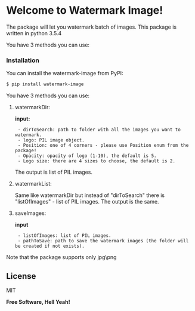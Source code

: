 # Welcome to Watermark Image!


The package will let you watermark batch of images.
This package is written in python 3.5.4

You have 3 methods you can use:

### Installation



You can install the watermark-image from PyPI:

```sh
$ pip install watermark-image 
```

You have 3 methods you can use:

1. watermarkDir:

    **input:**
    
        - dirToSearch: path to folder with all the images you want to watermark.
        - logo: PIL image object.
        - Position: one of 4 corners - please use Position enum from the package!
        - Opacity: opacity of logo (1-10), the default is 5.
        - Logo size: there are 4 sizes to choose, the default is 2. 
    
    The output is list of PIL images.

2. watermarkList:

    Same like watermarkDir but instead of "dirToSearch" there is "listOfImages" - list of PIL images.
    The output is the same.
    
3. saveImages:

    **input**
        
        - listOfImages: list of PIL images.
        - pathToSave: path to save the watermark images (the folder will be created if not exists).
        

Note that the package supports only jpg\png 


License
----

MIT


**Free Software, Hell Yeah!**
